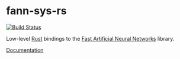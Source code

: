 # fann-sys-rs

[![Build Status](https://travis-ci.org/afck/fann-sys-rs.svg?branch=master)](https://travis-ci.org/afck/fann-sys-rs)

Low-level [Rust](http://www.rust-lang.org/) bindings to the
[Fast Artificial Neural Networks](http://leenissen.dk/fann/wp/) library.

[Documentation](https://afck.github.io/docs/fann-sys-rs/fann_sys)
